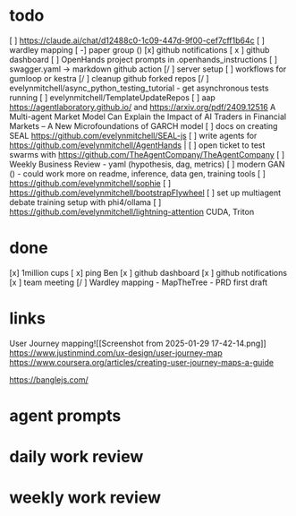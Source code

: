 # todo
[ ] https://claude.ai/chat/d12488c0-1c09-447d-9f00-cef7cff1b64c
[ ] wardley mapping
[ -] paper group ()
[x] github notifications
[ x ] github dashboard
[ ] OpenHands project prompts in .openhands_instructions
[ ] swagger.yaml -> markdown github action
[/ ] server setup
[ ] workflows for gumloop or kestra
[/ ] cleanup github forked repos
[/ ] evelynmitchell/async_python_testing_tutorial - get asynchronous tests running
[ ] evelynmitchell/TemplateUpdateRepos
[ ] aap https://agentlaboratory.github.io/ and https://arxiv.org/pdf/2409.12516 A Multi-agent Market Model Can Explain the Impact of AI Traders in Financial Markets – A New Microfoundations of GARCH model
[ ] docs on creating SEAL https://github.com/evelynmitchell/SEAL-js
[ ] write agents for https://github.com/evelynmitchell/AgentHands |
[ ] open ticket to test swarms with https://github.com/TheAgentCompany/TheAgentCompany
[ ] Weekly Business Review - yaml (hypothesis, dag, metrics)
[ ] modern GAN () - could work more on readme, inference, data gen, training tools
[ ] https://github.com/evelynmitchell/sophie
[ ] https://github.com/evelynmitchell/bootstrapFlywheel
[ ] set up multiagent debate training setup with phi4/ollama
[ ] https://github.com/evelynmitchell/lightning-attention CUDA, Triton

# done
[x] 1million cups
[ x] ping Ben
[x ] github dashboard
[x ] github notifications
[x ] team meeting
[/ ] Wardley mapping - MapTheTree - PRD first draft

# links

User Journey mapping![[Screenshot from 2025-01-29 17-42-14.png]] https://www.justinmind.com/ux-design/user-journey-map
https://www.coursera.org/articles/creating-user-journey-maps-a-guide


https://banglejs.com/


# agent prompts


# daily work review

# weekly work review
